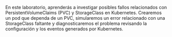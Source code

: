En este laboratorio, aprenderás a investigar posibles fallos relacionados con PersistentVolumeClaims (PVC) y StorageClass en Kubernetes. Crearemos un pod que dependa de un PVC, simularemos un error relacionado con una StorageClass faltante y diagnosticaremos el problema revisando la configuración y los eventos generados por Kubernetes.
